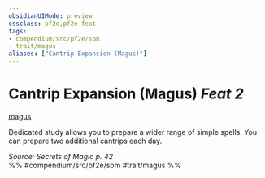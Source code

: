 ```yaml
---
obsidianUIMode: preview
cssclass: pf2e,pf2e-feat
tags:
- compendium/src/pf2e/som
- trait/magus
aliases: ["Cantrip Expansion (Magus)"]
---
```

# Cantrip Expansion (Magus)  *Feat 2*  
[magus](rules/traits/magus-som.md "Magus Class Trait")  


Dedicated study allows you to prepare a wider range of simple spells. You can prepare two additional cantrips each day.

*Source: Secrets of Magic p. 42*  
%% #compendium/src/pf2e/som #trait/magus %%